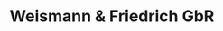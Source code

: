 ---
title: "Weismann & Friedrich GbR"
url: /werbach/weismann-und-friedrich-gbr/
shop: Autowerkstatt
---